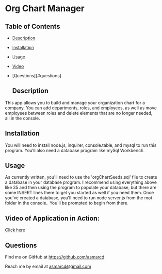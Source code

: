 # Org Chart Manager
  
  ## Table of Contents
* [Description](#description)
* [Installation](#installation)
* [Usage](#usage)
* [Video](#video)
* [Questions]{#questions}

  
  ## Description
  
This app allows you to build and manage your organization chart for a company. You can add departments, roles, and employees, as well as move employees between roles and delete elements that are no longer needed, all in the console.
  ## Installation
  
You will need to install node.js, inquirer, console.table, and mysql to run this program. You'll also need a database program like mySql Workbench.
  
  ## Usage
  
As currently written, you'll need to use the 'orgChartSeeds.sql' file to create a database in your database program. I recommend using everything above like 35 and then using the program to populate your database, but there are some INSERT lines there to get you started as well if you need them. Once you've created a database, you'll need to run node server.js from the root folder in the console.. You'll be prompted to begin from there.
  
  ## Video of Application in Action:
<a href = "https://drive.google.com/file/d/1EJrezM4NUM3ASk20olNklPTl1fbBFcMo/view">Click here</a>

  ## Questions
  Find me on GitHub at https://github.com/asmarcd
  
  Reach me by email at asmarcd@gmail.com